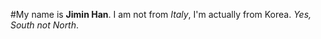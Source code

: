 #My name is **Jimin Han**. 
I am not from *Italy*, I'm actually from Korea. *Yes, South not North*.
